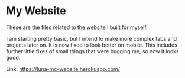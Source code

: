 # My Website

These are the files related to the website I built for myself. 

I am starting pretty basic, but I intend to make more complex tabs and projects later on. It is now fixed to look better on mobile. This includes further little fixes of small things that were bugging me, so now it looks good.

Link: https://luna-mc-website.herokuapp.com/
